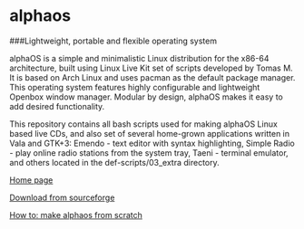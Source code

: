 alphaos
=======

###Lightweight, portable and flexible operating system

alphaOS is a simple and minimalistic Linux distribution for the x86-64 architecture, built using Linux Live Kit set of scripts developed by Tomas M. It is based on Arch Linux and uses pacman as the default package manager. This operating system features highly configurable and lightweight Openbox window manager. Modular by design, alphaOS makes it easy to add desired functionality. 

This repository contains all bash scripts used for making alphaOS Linux based live CDs, and also set of several home-grown applications written in Vala and GTK+3: Emendo - text editor with syntax highlighting, Simple Radio - play online radio stations from the system tray, Taeni - terminal emulator, and others located in the def-scripts/03_extra directory.

[Home page](http://alphaos.tuxfamily.org/)

[Download from sourceforge](http://sourceforge.net/projects/alphaos/files/)

[How to: make alphaos from scratch](http://alphaos.tuxfamily.org/forum/viewtopic.php?f=14&t=1099)
